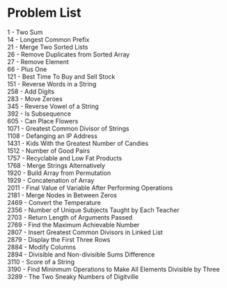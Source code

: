 # Problem List
1 - Two Sum\
14 - Longest Common Prefix\
21 - Merge Two Sorted Lists\
26 - Remove Duplicates from Sorted Array\
27 - Remove Element\
66 - Plus One\
121 - Best Time To Buy and Sell Stock\
151 - Reverse Words in a String\
258 - Add Digits\
283 - Move Zeroes\
345 - Reverse Vowel of a String\
392 - Is Subsequence\
605 - Can Place Flowers\
1071 - Greatest Common Divisor of Strings\
1108 - Defanging an IP Address\
1431 - Kids With the Greatest Number of Candies\
1512 - Number of Good Pairs\
1757 - Recyclable and Low Fat Products\
1768 - Merge Strings Alternatively\
1920 - Build Array from Permutation\
1929 - Concatenation of Array\
2011 - Final Value of Variable After Performing Operations\
2181 - Merge Nodes in Between Zeros\
2469 - Convert the Temperature\
2356 - Number of Unique Subjects Taught by Each Teacher\
2703 - Return Length of Arguments Passed\
2769 - Find the Maximum Achievable Number\
2807 - Insert Greatest Common Divisors in Linked List\
2879 - Display the First Three Rows\
2884 - Modify Columns\
2894 - Divisible and Non-divisible Sums Difference\
3110 - Score of a String\
3190 - Find Mininmum Operations to Make All Elements Divisible by Three\
3289 - The Two Sneaky Numbers of Digitville